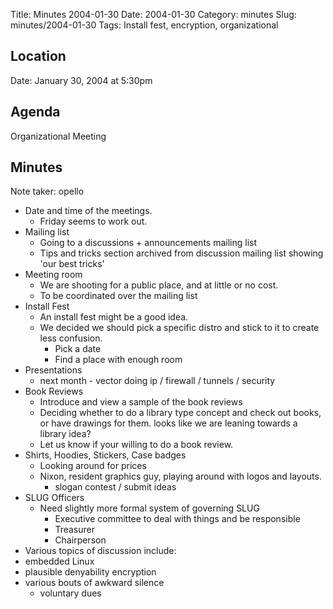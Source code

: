Title: Minutes 2004-01-30
Date: 2004-01-30
Category: minutes 
Slug: minutes/2004-01-30
Tags: Install fest, encryption, organizational 

Location
--------

Date: January 30, 2004 at 5:30pm

Agenda
------

<!-- PELICAN_BEGIN_SUMMARY -->
Organizational Meeting
<!-- PELICAN_END_SUMMARY -->

Minutes
-------

Note taker: opello

* Date and time of the meetings.
  * Friday seems to work out.
* Mailing list
  * Going to a discussions + announcements mailing list
  * Tips and tricks section archived from discussion mailing list showing 'our best tricks'
* Meeting room
  * We are shooting for a public place, and at little or no cost.
  * To be coordinated over the mailing list
* Install Fest
  * An install fest might be a good idea.
  * We decided we should pick a specific distro and stick to it to create less confusion.
    * Pick a date
    * Find a place with enough room
* Presentations
  * next month - vector doing ip / firewall / tunnels / security
* Book Reviews
  * Introduce and view a sample of the book reviews
  * Deciding whether to do a library type concept and check out books, or have drawings for them. looks like we are leaning towards a library idea?
  * Let us know if your willing to do a book review.
* Shirts, Hoodies, Stickers, Case badges
  * Looking around for prices
  * Nixon, resident graphics guy, playing around with logos and layouts.
    * slogan contest / submit ideas
* SLUG Officers
  * Need slightly more formal system of governing SLUG
    * Executive committee to deal with things and be responsible
    * Treasurer
    * Chairperson
* Various topics of discussion include:
* embedded Linux
* plausible denyability encryption
* various bouts of awkward silence
  * voluntary dues

